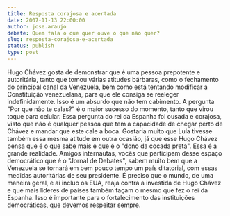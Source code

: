 ```yaml
---
title: Resposta corajosa e acertada
date: 2007-11-13 22:00:00
author: jose.araujo
debate: Quem fala o que quer ouve o que não quer?
slug: resposta-corajosa-e-acertada
status: publish 
type: post
---
```


Hugo Chávez gosta de demonstrar que é uma pessoa prepotente e autoritária, tanto que tomou várias atitudes bárbaras, como o fechamento do principal canal da Venezuela, bem como está tentando modificar a Constituição venezuelana, para que ele consiga se reeleger indefinidamente. Isso é um absurdo que não tem cabimento. A pergunta "Por que não te calas?" é o maior sucesso do momento, tanto que virou toque para celular. Essa pergunta do rei da Espanha foi ousada e corajosa, visto que não é qualquer pessoa que tem a capacidade de chegar perto de Chávez e mandar que este cale a boca. Gostaria muito que Lula tivesse também essa mesma atitude em outra ocasião, já que esse Hugo Chávez pensa que é o que sabe mais e que é o "dono da cocada preta". Essa é a grande realidade. Amigos internautas, vocês que participam desse espaço democrático que é o "Jornal de Debates", sabem muito bem que a Venezuela se tornará em bem pouco tempo um país ditatorial, com essas medidas autoritárias de seu presidente. É preciso que o mundo, de uma maneira geral, e aí incluo os EUA, reaja contra a investida de Hugo Chávez e que mais líderes de países também façam o mesmo que fez o rei da Espanha. Isso é importante para o fortalecimento das instituições democráticas, que devemos respeitar sempre.
